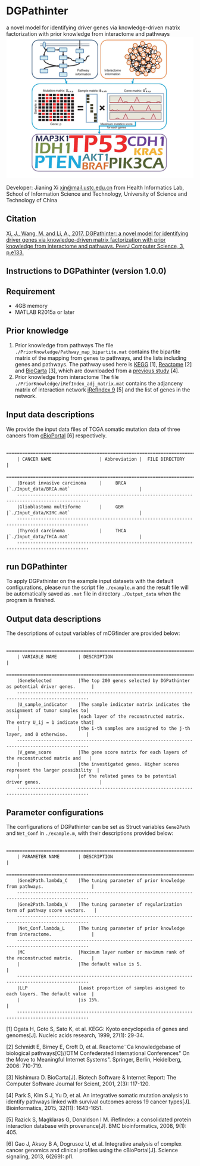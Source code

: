 # DGPathinter
a novel model for identifying driver genes via knowledge-driven matrix factorization with prior knowledge from interactome and pathways
![image](https://github.com/JianingXi/DGPathinter/blob/master/image/splash.jpg)

Developer: Jianing Xi <xjn@mail.ustc.edu.cn> from Health Informatics Lab, School of Information Science and Technology, University of Science and Technology of China

## Citation
[Xi, J., Wang, M. and Li, A., 2017. DGPathinter: a novel model for identifying driver genes via knowledge-driven matrix factorization with prior knowledge from interactome and pathways. PeerJ Computer Science, 3, p.e133.](https://peerj.com/articles/cs-133/)

## Instructions to DGPathinter (version 1.0.0)

Requirement
------------------------
* 4GB memory
* MATLAB R2015a or later

Prior knowledge
------------------------
1. Prior knowledge from pathways
The file `./PriorKnowledge/Pathway_map_bipartite.mat` contains the bipartite matrix of the mapping from genes to pathways, and the lists including genes and pathways. The pathway used here is [KEGG](https://academic.oup.com/nar/article/27/1/29/1238108/KEGG-Kyoto-Encyclopedia-of-Genes-and-Genomes) [1], [Reactome](https://link.springer.com/chapter/10.1007/11915034_95) [2] and [BioCarta](http://online.liebertpub.com/doi/pdf/10.1089/152791601750294344) [3], which are downloaded from a [previous study](https://academic.oup.com/bioinformatics/article/32/11/1643/1742725/An-integrative-somatic-mutation-analysis-to) [4].
2. Prior knowledge from interactome
The file `./PriorKnowledge/iRefIndex_adj_matrix.mat` contains the adjanceny matrix of interaction network [iRefIndex 9](http://irefindex.org) [5] and the list of genes in the network.


Input data descriptions
------------------------
We provide the input data files of TCGA somatic mutation data of three cancers from [cBioPortal](http://www.cbioportal.org/data_sets.jsp) [6] respectively.

        =================================================================================================
        | CANCER NAME                  | Abbreviation |  FILE DIRECTORY                                 |
        =================================================================================================
        |Breast invasive carcinoma     |     BRCA     |`./Input_data/BRCA.mat`                          |
        -------------------------------------------------------------------------------------------------
        |Glioblastoma multiforme       |     GBM      |`./Input_data/KIRC.mat`                          |
        -------------------------------------------------------------------------------------------------
        |Thyroid carcinoma             |     THCA     |`./Input_data/THCA.mat`                          |
        -------------------------------------------------------------------------------------------------

run DGPathinter
------------------------
To apply DGPathinter on the example input datasets with the default configurations, please run the script file `./example.m` and the result file will be automatically saved as `.mat` file in directory `./Output_data` when the program is finished.

Output data descriptions
------------------------
The descriptions of output variables of mCGfinder are provided below:

        =================================================================================================
        | VARIABLE NAME        | DESCRIPTION                                                            |
        =================================================================================================
        |GeneSelected          |The top 200 genes selected by DGPathinter as potential driver genes.      |
        -------------------------------------------------------------------------------------------------
        |U_sample_indicator    |The sample indicator matrix indicates the assignment of tumor samples to|
        |                      |each layer of the reconstructed matrix. The entry U_ij = 1 indicate that|
        |                      |the i-th samples are assigned to the j-th layer, and 0 otherwise.       |
        -------------------------------------------------------------------------------------------------
        |V_gene_score          |The gene score matrix for each layers of the reconstructed matrix and   |
        |                      |the investigated genes. Higher scores represent the larger possibility  |
        |                      |of the related genes to be potential driver genes.                      |
        -------------------------------------------------------------------------------------------------

Parameter configurations
------------------------
The configurations of DGPathinter can be set as Struct variables `Gene2Path` and `Net_Conf` in `./example.m`, with their descriptions provided below:

        =================================================================================================
        | PARAMETER NAME       | DESCRIPTION                                                            |
        =================================================================================================
        |Gene2Path.lambda_C    |The tuning parameter of prior knowledge from pathways.                  |
        -------------------------------------------------------------------------------------------------
        |Gene2Path.lambda_V    |The tuning parameter of regularization term of pathway score vectors.   |
        -------------------------------------------------------------------------------------------------
        |Net_Conf.lambda_L     |The tuning parameter of prior knowledge from interactome.               |
        -------------------------------------------------------------------------------------------------
        |MC                    |Maximum layer number or maximum rank of the reconstructed matrix.       |
        |                      |The default value is 5.                                                 |
        -------------------------------------------------------------------------------------------------
        |LLP                   |Least proportion of samples assigned to each layers. The default value  |
        |                      |is 15%.                                                                 |
        -------------------------------------------------------------------------------------------------

[1] Ogata H, Goto S, Sato K, et al. KEGG: Kyoto encyclopedia of genes and genomes[J]. Nucleic acids research, 1999, 27(1): 29-34.

[2] Schmidt E, Birney E, Croft D, et al. Reactome¨Ca knowledgebase of biological pathways[C]//OTM Confederated International Conferences" On the Move to Meaningful Internet Systems". Springer, Berlin, Heidelberg, 2006: 710-719.

[3] Nishimura D. BioCarta[J]. Biotech Software & Internet Report: The Computer Software Journal for Scient, 2001, 2(3): 117-120.

[4] Park S, Kim S J, Yu D, et al. An integrative somatic mutation analysis to identify pathways linked with survival outcomes across 19 cancer types[J]. Bioinformatics, 2015, 32(11): 1643-1651.

[5] Razick S, Magklaras G, Donaldson I M. iRefIndex: a consolidated protein interaction database with provenance[J]. BMC bioinformatics, 2008, 9(1): 405.

[6] Gao J, Aksoy B A, Dogrusoz U, et al. Integrative analysis of complex cancer genomics and clinical profiles using the cBioPortal[J]. Science signaling, 2013, 6(269): pl1.
